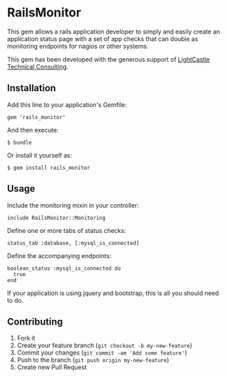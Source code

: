# RailsMonitor

This gem allows a rails application developer to simply and easily create an
application status page with a set of app checks that can double as monitoring
endpoints for nagios or other systems.

This gem has been developed with the generous support of [LightCastle Technical
Consulting](http://www.lightcastletech.com/).

## Installation

Add this line to your application's Gemfile:

    gem 'rails_monitor'

And then execute:

    $ bundle

Or install it yourself as:

    $ gem install rails_monitor

## Usage

Include the monitoring mixin in your controller:

    include RailsMonitor::Monitoring

Define one or more tabs of status checks:

    status_tab :database, [:mysql_is_connected]

Define the accompanying endpoints:

    boolean_status :mysql_is_connected do
      true
    end

If your application is using jquery and bootstrap, this is all you should need
to do.

## Contributing

1. Fork it
2. Create your feature branch (`git checkout -b my-new-feature`)
3. Commit your changes (`git commit -am 'Add some feature'`)
4. Push to the branch (`git push origin my-new-feature`)
5. Create new Pull Request
